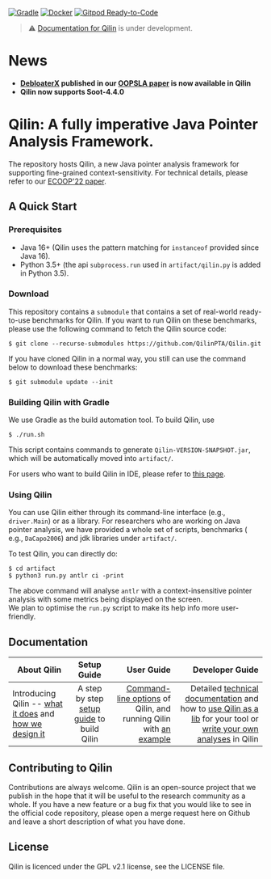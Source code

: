 [![Gradle](https://github.com/QilinPTA/Qilin/actions/workflows/gradle.yml/badge.svg?event=push)](https://github.com/QilinPTA/Qilin/actions/workflows/gradle.yml)
[![Docker](https://github.com/QilinPTA/Qilin/actions/workflows/docker-image.yml/badge.svg?event=push)](https://github.com/QilinPTA/Qilin/actions/workflows/docker-image.yml)
[![Gitpod Ready-to-Code](https://img.shields.io/badge/Gitpod-Ready--to--Code-blue?logo=gitpod)](https://gitpod.io/#https://github.com/QilinPTA/Qilin)

> :warning: [Documentation for Qilin](https://qilinpta.github.io/) is under development.

# News

* <b>[DebloaterX](https://github.com/DongjieHe/DebloaterX) published in
  our [OOPSLA paper](https://dongjiehe.github.io/mypaper/OOPSLA2023_DebloaterX_Preprint.pdf) is now available in
  Qilin</b>
* <b>Qilin now supports Soot-4.4.0</b>

# Qilin: A fully imperative Java Pointer Analysis Framework.

The repository hosts Qilin, a new Java pointer analysis framework for supporting fine-grained context-sensitivity. For
technical details, please refer to
our [ECOOP'22 paper](https://drops.dagstuhl.de/entities/document/10.4230/LIPIcs.ECOOP.2022.30).

## A Quick Start

### Prerequisites

* Java 16+ (Qilin uses the pattern matching for `instanceof` provided since Java 16).
* Python 3.5+ (the api `subprocess.run` used in `artifact/qilin.py` is added in Python 3.5).

### Download

This repository contains a `submodule` that contains a set of real-world ready-to-use benchmarks for Qilin.
If you want to run Qilin on these benchmarks, please use the following command to fetch the Qilin source code:

```
$ git clone --recurse-submodules https://github.com/QilinPTA/Qilin.git
```

If you have cloned Qilin in a normal way, you still can use the command below to download these benchmarks:

```
$ git submodule update --init
```

### Building Qilin with Gradle

We use Gradle as the build automation tool. To build Qilin, use

```
$ ./run.sh
```

This script contains commands to generate `Qilin-VERSION-SNAPSHOT.jar`, which will be automatically moved
into `artifact/`.

For users who want to build Qilin in IDE, please refer
to [this page](https://github.com/QilinPTA/Qilin/wiki/Set-up-the-Debugging-Environment-for-Qilin-in-IntelliJ-IDEA).

### Using Qilin

You can use Qilin either through its command-line interface (e.g., `driver.Main`) or as a library.
For researchers who are working on Java pointer analysis, we have provided a whole set of scripts, benchmarks (
e.g., `DaCapo2006`) and jdk libraries under `artifact/`.

To test Qilin, you can directly do:

```
$ cd artifact
$ python3 run.py antlr ci -print
```

The above command will analyse `antlr` with a context-insensitive pointer analysis with some metrics being displayed on
the screen.  
We plan to optimise the `run.py` script to make its help info more user-friendly.

## Documentation

| About Qilin                                                                                                                                                                   |                                                  Setup  Guide                                                   |                                                                                                                                                                                                               User Guide |                                                                                                                                                                                                                                                                                                  Developer Guide |
|-------------------------------------------------------------------------------------------------------------------------------------------------------------------------------|:---------------------------------------------------------------------------------------------------------------:|-------------------------------------------------------------------------------------------------------------------------------------------------------------------------------------------------------------------------:|-----------------------------------------------------------------------------------------------------------------------------------------------------------------------------------------------------------------------------------------------------------------------------------------------------------------:|
| Introducing Qilin -- [what it does](https://qilinpta.github.io/Qilin/#what-is-qilin) and [how we design it](https://github.com/QilinPTA/Qilin/wiki/Qilin-Design#qilin-design) | A step by step [setup guide](https://github.com/QilinPTA/Qilin/wiki/Setup-Guide#getting-started) to build Qilin | [Command-line options](https://github.com/QilinPTA/Qilin/wiki/Full-list-of-Qilin-options) of Qilin, and running Qilin with [an example](https://github.com/QilinPTA/Qilin/wiki/Analyse-a-Simple-Java-Program#an-example) | Detailed [technical documentation](https://qilinpta.github.io/Qilin/QilinCodeStructure.html) and how to [use Qilin as a lib](https://github.com/QilinPTA/Qilin/wiki/Qilin-as-a-lib) for your tool or [write your own analyses](https://github.com/QilinPTA/Qilin/wiki/Write-your-own-analysis-in-Qilin) in Qilin |

## Contributing to Qilin

Contributions are always welcome. Qilin is an open-source project that we publish in the hope that it will be useful to
the research community as a whole.
If you have a new feature or a bug fix that you would like to see in the official code repository, please open a merge
request here on Github and leave a short description of what you have done.

## License

Qilin is licenced under the GPL v2.1 license, see the LICENSE file.

